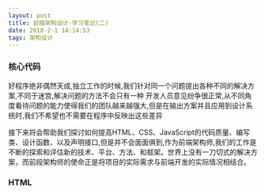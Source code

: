 ```yaml
---
layout: post
title: 前端架构设计-学习笔记(二)
date: 2018-2-1 14:14:53
tags: 架构设计
---
```

### 核心代码

  好程序绝非偶然天成,独立工作的时候,我们针对同一个问题提出各种不同的解决方案,不同于迷宫,解决问题的方法不会只有一种
  开发人员意见纷争很正常,从不同角度看待问题的能力使得我们的团队越来越强大,但是在输出方案并且应用到设计系统时,我们不希望也不需要在程序中反映出这些差异

  接下来将会帮助我们探讨如何提高HTML、CSS、JavaScript的代码质量、编写类、设计函数、以及声明接口,但是并不会面面俱到,作为前端架构师,我们的工作是不断的探索和评估新的技术、平台、方法、和框架。世界上没有一刀切式的解决方案，而前段架构师的使命正是将项目的实际需求与前端开发的实际情况相结合。

### HTML
